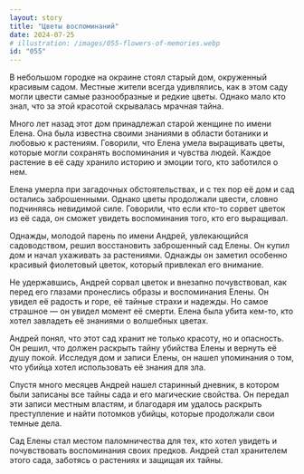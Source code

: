 ```yaml
---
layout: story
title: "Цветы воспоминаний"
date: 2024-07-25
# illustration: /images/055-flowers-of-memories.webp
id: "055"
---
```


В небольшом городке на окраине стоял старый дом, окруженный красивым садом. Местные жители всегда удивлялись, как в этом саду могли цвести самые разнообразные и редкие цветы. Однако мало кто знал, что за этой красотой скрывалась мрачная тайна.

Много лет назад этот дом принадлежал старой женщине по имени Елена. Она была известна своими знаниями в области ботаники и любовью к растениям. Говорили, что Елена умела выращивать цветы, которые могли сохранять воспоминания и чувства людей. Каждое растение в её саду хранило историю и эмоции того, кто заботился о нем.

Елена умерла при загадочных обстоятельствах, и с тех пор её дом и сад остались заброшенными. Однако цветы продолжали цвести, словно подчиняясь невидимой силе. Говорили, что если кто-то сорвет цветок из её сада, он сможет увидеть воспоминания того, кто его выращивал.

Однажды, молодой парень по имени Андрей, увлекающийся садоводством, решил восстановить заброшенный сад Елены. Он купил дом и начал ухаживать за растениями. Однажды он заметил особенно красивый фиолетовый цветок, который привлекал его внимание.

Не удержавшись, Андрей сорвал цветок и внезапно почувствовал, как перед его глазами пронеслись образы и воспоминания Елены. Он увидел её радость и горе, её тайные страхи и надежды. Но самое страшное — он увидел момент её смерти. Елена была убита кем-то, кто хотел завладеть её знаниями о волшебных цветах.

Андрей понял, что этот сад хранит не только красоту, но и опасность. Он решил, что должен раскрыть тайну убийства Елены и вернуть её душу покой. Исследуя дом и записи Елены, он нашел упоминания о том, что убийца хотел использовать её знания для зла.

Спустя много месяцев Андрей нашел старинный дневник, в котором были записаны все тайны сада и его магические свойства. Он передал эти записи местным властям, и благодаря им удалось раскрыть преступление и найти потомков убийцы, которые продолжали свои темные дела.

Сад Елены стал местом паломничества для тех, кто хотел увидеть и почувствовать воспоминания своих предков. Андрей стал хранителем этого сада, заботясь о растениях и защищая их тайны.